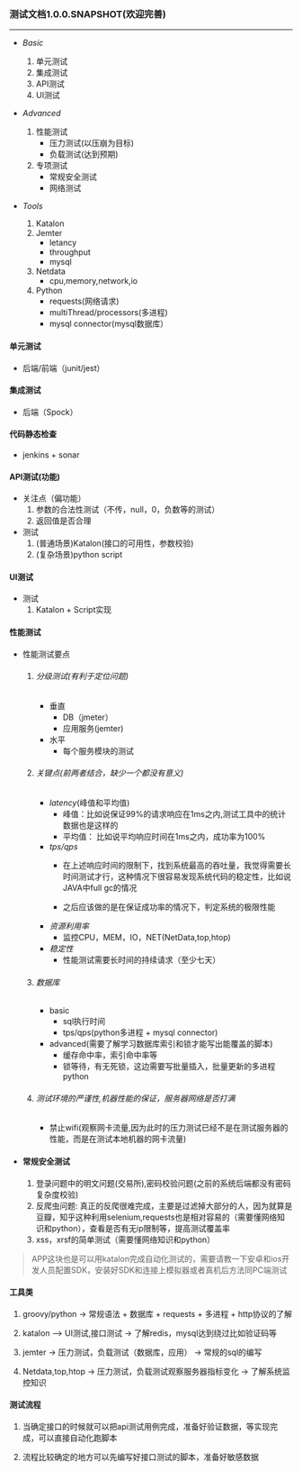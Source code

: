 ### 测试文档1.0.0.SNAPSHOT(欢迎完善)

***
											         
* *Basic*
	1. 单元测试
	2. 集成测试
	3. API测试
	4. UI测试

* *Advanced*
	1. 性能测试
		* 压力测试(以压崩为目标)
		* 负载测试(达到预期)
	2. 专项测试
		* 常规安全测试
		* 网络测试 
* *Tools*
	1. Katalon
	2. Jemter
		* letancy
		* throughput
		* mysql
	3. Netdata
		* cpu,memory,network,io
	4. Python
		* requests(网络请求)
		* multiThread/processors(多进程)
		* mysql connector(mysql数据库）

#### 单元测试

* 后端/前端（junit/jest）

#### 集成测试

* 后端（Spock）

#### 代码静态检查

* jenkins + sonar

#### API测试(功能)
* 关注点（偏功能）
	1. 参数的合法性测试（不传，null，0，负数等的测试）
	2. 返回值是否合理
* 测试
	1. (普通场景)Katalon(接口的可用性，参数校验)
	2. (复杂场景)python script

#### UI测试
	
* 测试
	1. Katalon + Script实现
	
#### 性能测试

* 性能测试要点
	1. ###### 分级测试(有利于定位问题)
		* 垂直
			*  DB（jmeter） 
			*  应用服务(jemter)
		* 水平
			* 每个服务模块的测试
			

	2. ###### 关键点(前两者结合，缺少一个都没有意义)
		* *latency*(峰值和平均值)
			* 峰值：比如说保证99%的请求响应在1ms之内,测试工具中的统计数据也是这样的
			* 平均值： 比如说平均响应时间在1ms之内，成功率为100%
		* *tps/qps*
			* 在上述响应时间的限制下，找到系统最高的吞吐量，我觉得需要长时间测试才行，这种情况下很容易发现系统代码的稳定性，比如说JAVA中full gc的情况
			
			* 之后应该做的是在保证成功率的情况下，判定系统的极限性能
		* *资源利用率*
			* 监控CPU，MEM，IO，NET(NetData,top,htop)
		* *稳定性*
			* 性能测试需要长时间的持续请求（至少七天）
	
	3. ###### 数据库
		* basic
			* sql执行时间
			* tps/qps(python多进程 + mysql connector) 
		* advanced(需要了解学习数据库索引和锁才能写出能覆盖的脚本)
			* 缓存命中率，索引命中率等
			* 锁等待，有无死锁，这边需要写批量插入，批量更新的多进程python
		
	4. ###### 测试环境的严谨性,机器性能的保证，服务器网络是否打满
		* 禁止wifi(观察网卡流量,因为此时的压力测试已经不是在测试服务器的性能，而是在测试本地机器的网卡流量)
		
* #### 常规安全测试
	1. 登录问题中的明文问题(交易所),密码校验问题(之前的系统后端都没有密码复杂度校验)
	2. 反爬虫问题: 真正的反爬很难完成，主要是过滤掉大部分的人，因为就算是豆瓣，知乎这种利用selenium,requests也是相对容易的（需要懂网络知识和python），查看是否有无ip限制等，提高测试覆盖率
	3. xss，xrsf的简单测试（需要懂网络知识和python） 

> APP这块也是可以用katalon完成自动化测试的，需要请教一下安卓和ios开发人员配置SDK，安装好SDK和连接上模拟器或者真机后方法同PC端测试



#### 工具类

1. groovy/python -> 常规语法 + 数据库 + requests + 多进程 + http协议的了解

2. katalon —> UI测试,接口测试 -> 了解redis，mysql达到绕过比如验证码等

3. jemter -> 压力测试，负载测试（数据库，应用） -> 常规的sql的编写

4. Netdata,top,htop -> 压力测试，负载测试观察服务器指标变化 -> 了解系统监控知识

#### 测试流程

1. 当确定接口的时候就可以把api测试用例完成，准备好验证数据，等实现完成，可以直接自动化跑脚本

2. 流程比较确定的地方可以先编写好接口测试的脚本，准备好敏感数据

